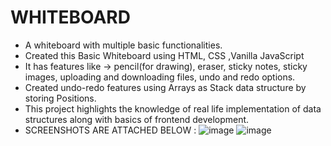 # WHITEBOARD
* A whiteboard with multiple basic functionalities. 
* Created this Basic Whiteboard using HTML, CSS ,Vanilla JavaScript
* It has features like -> pencil(for drawing), eraser, sticky notes, sticky images, uploading and downloading files, undo and redo options.
* Created undo-redo features using Arrays as Stack data structure by storing Positions.
* This project highlights the knowledge of real life implementation of data structures along with basics of frontend development.
* SCREENSHOTS ARE ATTACHED BELOW :
 ![image](https://github.com/Jigishadas13/WHITEBOARD/assets/172103605/bc5fa97d-a985-425b-ac56-2f16f7bf2414)
 ![image](https://github.com/Jigishadas13/WHITEBOARD/assets/172103605/d927a631-2771-490f-aafa-78bdc4deb7e2)


  

